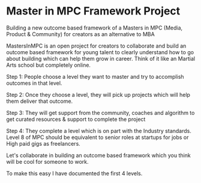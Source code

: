 # Master in MPC Framework Project 
Building a new outcome based framework of a Masters in MPC (Media, Product &amp; Community) for creators as an alternative to MBA 

MastersInMPC is an open project for creators to collaborate and build an outcome based framework for young talent to clearly understand how to go about building which can help them grow in career. 
Think of it like an Martial Arts school but completely online. 

Step 1: People choose a level they want to master and try to accomplish outcomes in that level. 

Step 2: Once they choose a level, they will pick up projects which will help them deliver that outcome. 

Step 3: They will get support from the community, coaches and algorithm to get curated resources & support to complete the project 

Step 4: They complete a level which is on part with the Industry standards. Level 8 of MPC should be equivalent to senior roles at startups for jobs or High paid gigs as freelancers. 

Let's collaborate in building an outcome based framework which you think will be cool for someone to work.

To make this easy I have documented the first 4 levels. 
